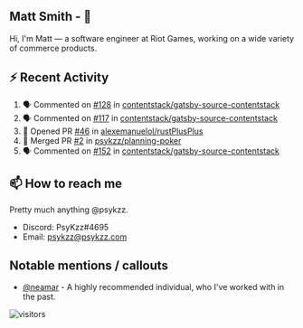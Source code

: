 <!--
[![PsyKzz's github stats](https://github-readme-stats.vercel.app/api?username=psykzz&show_icons=true)](https://github.com/anuraghazra/github-readme-stats)
-->

## Matt Smith - 👋
Hi, I'm Matt — a software engineer at Riot Games, working on a wide variety of commerce products.

## ⚡ Recent Activity

<!--START_SECTION:activity-->
1. 🗣 Commented on [#128](https://github.com/contentstack/gatsby-source-contentstack/issues/128) in [contentstack/gatsby-source-contentstack](https://github.com/contentstack/gatsby-source-contentstack)
2. 🗣 Commented on [#117](https://github.com/contentstack/gatsby-source-contentstack/issues/117) in [contentstack/gatsby-source-contentstack](https://github.com/contentstack/gatsby-source-contentstack)
3. 💪 Opened PR [#46](https://github.com/alexemanuelol/rustPlusPlus/pull/46) in [alexemanuelol/rustPlusPlus](https://github.com/alexemanuelol/rustPlusPlus)
4. 🎉 Merged PR [#2](https://github.com/psykzz/planning-poker/pull/2) in [psykzz/planning-poker](https://github.com/psykzz/planning-poker)
5. 🗣 Commented on [#152](https://github.com/contentstack/gatsby-source-contentstack/issues/152) in [contentstack/gatsby-source-contentstack](https://github.com/contentstack/gatsby-source-contentstack)
<!--END_SECTION:activity-->


## 📫 How to reach me

Pretty much anything @psykzz.

- Discord: PsyKzz#4695
- Email: psykzz@psykzz.com


## Notable mentions / callouts

 - [@neamar](https://github.com/neamar) - A highly recommended individual, who I've worked with in the past.


![visitors](https://visitor-badge.glitch.me/badge?page_id=psykzz/psykzz)


